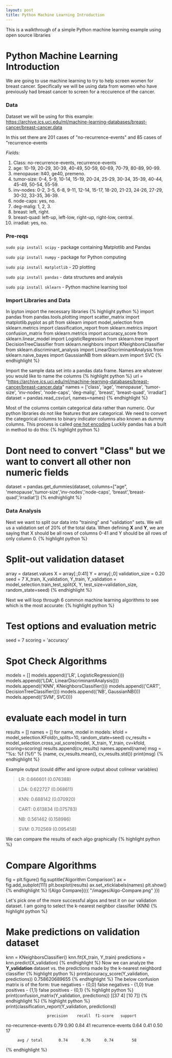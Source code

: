 ```yaml
---
layout: post
title: Python Machine Learning Introduction
---
```


This is a walkthrough of a simple Python machine learning example using open source libraries

# Python Machine Learning Introduction #

We are going to use machine learning to try to help screen women for breast cancer.  Specifically we will be using data from women who have previously had breast cancer to screen for a reccurence of the cancer.

### Data
Dataset we will be using for this example:
https://archive.ics.uci.edu/ml/machine-learning-databases/breast-cancer/breast-cancer.data

In this set there are 201 cases of "no-recurrence-events" and 85 cases of "recurrence-events

*Fields:*
   1. Class: no-recurrence-events, recurrence-events
   2. age: 10-19, 20-29, 30-39, 40-49, 50-59, 60-69, 70-79, 80-89, 90-99.
   3. menopause: lt40, ge40, premeno.
   4. tumor-size: 0-4, 5-9, 10-14, 15-19, 20-24, 25-29, 30-34, 35-39, 40-44, 45-49, 50-54, 55-59.
   5. inv-nodes: 0-2, 3-5, 6-8, 9-11, 12-14, 15-17, 18-20, 21-23, 24-26, 27-29, 30-32, 33-35, 36-39.
   6. node-caps: yes, no.
   7. deg-malig: 1, 2, 3.
   8. breast: left, right.
   9. breast-quad: left-up, left-low, right-up, right-low, central.
  10. irradiat: yes, no.


### Pre-reqs
`sudo pip install scipy` - package containing Matplotlib and Pandas

`sudo pip install numpy` - package for Python computing

`sudo pip install matplotlib` - 2D plotting

`sudo pip install pandas` - data structures and analysis

`sudo pip install sklearn` - Python machine learning tool


### Import Libraries and Data

In ipyton import the necessary libraries
{% highlight python %}
import pandas
from pandas.tools.plotting import scatter_matrix
import matplotlib.pyplot as plt
from sklearn import model_selection
from sklearn.metrics import classification_report
from sklearn.metrics import confusion_matrix
from sklearn.metrics import accuracy_score
from sklearn.linear_model import LogisticRegression
from sklearn.tree import DecisionTreeClassifier
from sklearn.neighbors import KNeighborsClassifier
from sklearn.discriminant_analysis import LinearDiscriminantAnalysis
from sklearn.naive_bayes import GaussianNB
from sklearn.svm import SVC
{% endhighlight %}

Import the sample data set into a pandas data frame.  Names are whatever you would like to name the columns
{% highlight python %}
url = "https://archive.ics.uci.edu/ml/machine-learning-databases/breast-cancer/breast-cancer.data"
names = ['class', 'age', 'menopause', 'tumor-size', 'inv-nodes', 'node-caps', 'deg-malig', 'breast', 'breast-quad', 'irradiat']
dataset = pandas.read_csv(url, names=names)
{% endhighlight %}

Most of the columns contain categorical data rather than numeric.  Our python libraries do not like features that are categorical.
We need to convert the categorical columns to binary indicator columns also known as dummy columns.  This process is called [one hot encoding](https://hackernoon.com/what-is-one-hot-encoding-why-and-when-do-you-have-to-use-it-e3c6186d008f) 
Luckily pandas has a built in method to do this:
{% highlight python %}
# Dont need to convert "Class" but we want to convert all other non numeric fields
dataset = pandas.get_dummies(dataset, columns=["age", 'menopause','tumor-size','inv-nodes','node-caps', 'breast','breast-quad','irradiat'])
{% endhighlight %}

### Data Analysis
Next we want to split our data into "training" and "validation" sets.  We will us a validation set of 20% of the total data.
When defining **X** and **Y**, we are saying that X should be all rows of columns 0-41 and Y should be all rows of only column 0.
{% highlight python %}
# Split-out validation dataset
array = dataset.values
X = array[:,0:41]
Y = array[:,0]
validation_size = 0.20
seed = 7
X_train, X_validation, Y_train, Y_validation = model_selection.train_test_split(X, Y, test_size=validation_size, random_state=seed)
{% endhighlight %}

Next we will loop through 6 common machine learning algorithms to see which is the most accurate:
{% highlight python %}
# Test options and evaluation metric
seed = 7
scoring = 'accuracy'

# Spot Check Algorithms
models = []
models.append(('LR', LogisticRegression()))
models.append(('LDA', LinearDiscriminantAnalysis()))
models.append(('KNN', KNeighborsClassifier()))
models.append(('CART', DecisionTreeClassifier()))
models.append(('NB', GaussianNB()))
models.append(('SVM', SVC()))
# evaluate each model in turn
results = []
names = []
for name, model in models:
	kfold = model_selection.KFold(n_splits=10, random_state=seed)
	cv_results = model_selection.cross_val_score(model, X_train, Y_train, cv=kfold, scoring=scoring)
	results.append(cv_results)
	names.append(name)
	msg = "%s: %f (%f)" % (name, cv_results.mean(), cv_results.std())
	print(msg)
{% endhighlight %}

Example output (could differ and ignore output about colinear variables)

> LR: 0.666601 (0.076388)

> LDA: 0.622727 (0.068611)

> KNN: 0.688142 (0.070920)

> CART: 0.613834 (0.075783)

> NB: 0.561462 (0.158986)

> SVM: 0.702569 (0.095458)


We can compare the results of each algo graphically
{% highlight python %}
# Compare Algorithms
fig = plt.figure()
fig.suptitle('Algorithm Comparison')
ax = fig.add_subplot(111)
plt.boxplot(results)
ax.set_xticklabels(names)
plt.show()
{% endhighlight %}
![Algo Compare]({{ "/images/Algo-Compare.png" }})

Let's pick one of the more successful algos and test it on our validation dataset.  I am going to select the k-nearest neighbor classifier (KNN)
{% highlight python %}
# Make predictions on validation dataset
knn = KNeighborsClassifier()
knn.fit(X_train, Y_train)
predictions = knn.predict(X_validation)
{% endhighlight %}
Now we can analyze the **Y_validation** dataset vs. the predictions made by the k-nearest neighbord classifier
{% highlight python %}
print(accuracy_score(Y_validation, predictions))
0.758620689655
{% endhighlight %}
The below confusion matrix is of the form:
true negatives - {0,0} 
false negatives - {1,0}
true positives - {1,1} 
false positives - {0,1}
{% highlight python %}
print(confusion_matrix(Y_validation, predictions))
[[37  4]
 [10  7]]
{% endhighlight %}
{% highlight python %}
print(classification_report(Y_validation, predictions))

                      precision    recall  f1-score   support

no-recurrence-events       0.79      0.90      0.84        41
   recurrence-events       0.64      0.41      0.50        17

         avg / total       0.74      0.76      0.74        58
{% endhighlight %}
